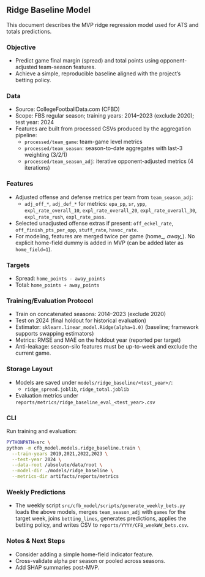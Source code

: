 ## Ridge Baseline Model

This document describes the MVP ridge regression model used for ATS and totals predictions.

### Objective

- Predict game final margin (spread) and total points using opponent-adjusted team-season features.
- Achieve a simple, reproducible baseline aligned with the project’s betting policy.

### Data

- Source: CollegeFootballData.com (CFBD)
- Scope: FBS regular season; training years: 2014–2023 (exclude 2020); test year: 2024
- Features are built from processed CSVs produced by the aggregation pipeline:
  - `processed/team_game`: team-game level metrics
  - `processed/team_season`: season-to-date aggregates with last-3 weighting (3/2/1)
  - `processed/team_season_adj`: iterative opponent-adjusted metrics (4 iterations)

### Features

- Adjusted offense and defense metrics per team from `team_season_adj`:
  - `adj_off_*`, `adj_def_*` for metrics: `epa_pp`, `sr`, `ypp`,
    `expl_rate_overall_10`, `expl_rate_overall_20`, `expl_rate_overall_30`,
    `expl_rate_rush`, `expl_rate_pass`.
- Selected unadjusted offense extras if present: `off_eckel_rate`, `off_finish_pts_per_opp`,
  `stuff_rate`, `havoc_rate`.
- For modeling, features are merged twice per game (home_*, away_*). No explicit home-field
  dummy is added in MVP (can be added later as `home_field=1`).

### Targets

- Spread: `home_points - away_points`
- Total: `home_points + away_points`

### Training/Evaluation Protocol

- Train on concatenated seasons: 2014–2023 (exclude 2020)
- Test on 2024 (final holdout for historical evaluation)
- Estimator: `sklearn.linear_model.Ridge(alpha=1.0)` (baseline; framework supports swapping estimators)
- Metrics: RMSE and MAE on the holdout year (reported per target)
- Anti-leakage: season-silo features must be up-to-week and exclude the current game.

### Storage Layout

- Models are saved under `models/ridge_baseline/<test_year>/`:
  - `ridge_spread.joblib`, `ridge_total.joblib`
- Evaluation metrics under `reports/metrics/ridge_baseline_eval_<test_year>.csv`

### CLI

Run training and evaluation:

```bash
PYTHONPATH=src \
python -m cfb_model.models.ridge_baseline.train \
  --train-years 2019,2021,2022,2023 \
  --test-year 2024 \
  --data-root /absolute/data/root \
  --model-dir ./models/ridge_baseline \
  --metrics-dir artifacts/reports/metrics
```

### Weekly Predictions

- The weekly script `src/cfb_model/scripts/generate_weekly_bets.py` loads the above models,
  merges `team_season_adj` with `games` for the target week, joins `betting_lines`, generates
  predictions, applies the betting policy, and writes CSV to `reports/YYYY/CFB_weekWW_bets.csv`.

### Notes & Next Steps

- Consider adding a simple home-field indicator feature.
- Cross-validate alpha per season or pooled across seasons.
- Add SHAP summaries post-MVP.
